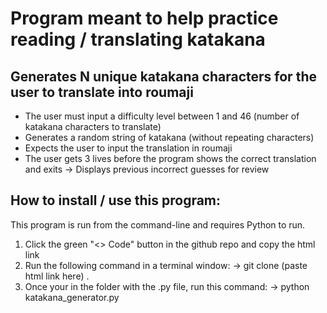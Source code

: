# Program meant to help practice reading / translating katakana

## Generates N unique katakana characters for the user to translate into roumaji

* The user must input a difficulty level between 1 and 46 (number of katakana characters to translate)
* Generates a random string of katakana (without repeating characters)
* Expects the user to input the translation in roumaji
* The user gets 3 lives before the program shows the correct translation and exits
    -> Displays previous incorrect guesses for review

## How to install / use this program:

This program is run from the command-line and requires Python to run.

1. Click the green "<> Code" button in the github repo and copy the html link
2. Run the following command in a terminal window:
    -> git clone (paste html link here) .
3. Once your in the folder with the .py file, run this command:
    -> python katakana_generator.py
